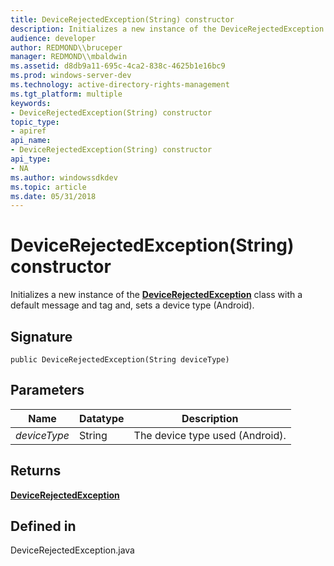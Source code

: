 ```yaml
---
title: DeviceRejectedException(String) constructor
description: Initializes a new instance of the DeviceRejectedException class with a default message and tag and, sets a device type (Android).
audience: developer
author: REDMOND\\bruceper
manager: REDMOND\\mbaldwin
ms.assetid: d8db9a11-695c-4ca2-838c-4625b1e16bc9
ms.prod: windows-server-dev
ms.technology: active-directory-rights-management
ms.tgt_platform: multiple
keywords:
- DeviceRejectedException(String) constructor
topic_type:
- apiref
api_name:
- DeviceRejectedException(String) constructor
api_type:
- NA
ms.author: windowssdkdev
ms.topic: article
ms.date: 05/31/2018
---
```


# DeviceRejectedException(String) constructor

Initializes a new instance of the [**DeviceRejectedException**](devicerejectedexception-class-java.md) class with a default message and tag and, sets a device type (Android).

## Signature

``` syntax
public DeviceRejectedException(String deviceType)
```

## Parameters



| Name                    | Datatype          | Description                                |
|-------------------------|-------------------|--------------------------------------------|
| *deviceType*<br/> | String<br/> | The device type used (Android).<br/> |



 

## Returns

[**DeviceRejectedException**](devicerejectedexception-class-java.md)

## Defined in

DeviceRejectedException.java

 

 





